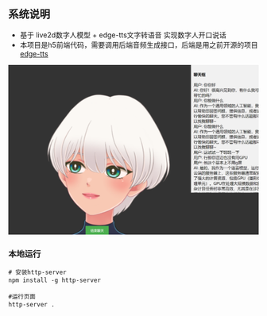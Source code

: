 ## 系统说明

- 基于 live2d数字人模型 + edge-tts文字转语音 实现数字人开口说话 
- 本项目是h5前端代码，需要调用后端音频生成接口，后端是用之前开源的项目 [edge-tts](https://github.com/lyz1810/edge-tts)


![](demo1.png)

### 本地运行
```
# 安装http-server
npm install -g http-server

#运行页面
http-server .
```

